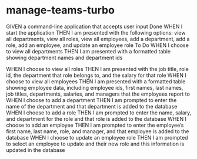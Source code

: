 # manage-teams-turbo

GIVEN a command-line application that accepts user input
Done
WHEN I start the application
THEN I am presented with the following options: view all departments, view all roles, view all employees, add a department, add a role, add an employee, and update an employee role
To Do
WHEN I choose to view all departments
THEN I am presented with a formatted table showing department names and department ids

WHEN I choose to view all roles
THEN I am presented with the job title, role id, the department that role belongs to, and the salary for that role
WHEN I choose to view all employees
THEN I am presented with a formatted table showing employee data, including employee ids, first names, last names, job titles, departments, salaries, and managers that the employees report to
WHEN I choose to add a department
THEN I am prompted to enter the name of the department and that department is added to the database
WHEN I choose to add a role
THEN I am prompted to enter the name, salary, and department for the role and that role is added to the database
WHEN I choose to add an employee
THEN I am prompted to enter the employee’s first name, last name, role, and manager, and that employee is added to the database
WHEN I choose to update an employee role
THEN I am prompted to select an employee to update and their new role and this information is updated in the database
